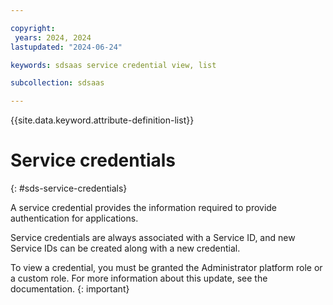 ```yaml
---

copyright:
 years: 2024, 2024
lastupdated: "2024-06-24"

keywords: sdsaas service credential view, list

subcollection: sdsaas

---
```

{{site.data.keyword.attribute-definition-list}}


# Service credentials
{: #sds-service-credentials}


A service credential provides the information required to provide authentication for applications.

Service credentials are always associated with a Service ID, and new Service IDs can be created along with a new credential.

To view a credential, you must be granted the Administrator platform role or a custom role. For more information about this update, see the documentation.
{: important}
